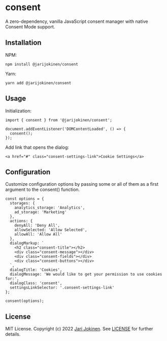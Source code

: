 # consent

A zero-dependency, vanilla JavaScript consent manager with native Consent Mode
support.

## Installation

NPM:

    npm install @jarijokinen/consent

Yarn:

    yarn add @jarijokinen/consent

## Usage

Initialization:

    import { consent } from '@jarijokinen/consent';

    document.addEventListener('DOMContentLoaded', () => {
      consent();
    });

Add link that opens the dialog:

    <a href="#" class="consent-settings-link">Cookie Settings</a>

## Configuration

Customize configuration options by passing some or all of them as a first
argument to the consent() function.

    const options = {
      storages: {
        analytics_storage: 'Analytics',
        ad_storage: 'Marketing'
      },
      actions: {
        denyAll: 'Deny All',
        allowSelected: 'Allow Selected',
        allowAll: 'Allow All'
      },
      dialogMarkup: `
        <h2 class="consent-title"></h2>
        <div class="consent-message"></div>
        <div class="consent-fields"></div>
        <div class="consent-buttons"></div>
      `,
      dialogTitle: 'Cookies',
      dialogMessage: 'We would like to get your permission to use cookies for:',
      dialogClass: 'consent',
      settingsLinkSelector: '.consent-settings-link'
    };

    consent(options);

## License

MIT License. Copyright (c) 2022 [Jari Jokinen](https://jarijokinen.com).  See
[LICENSE](https://github.com/jarijokinen/consent/blob/main/LICENSE.txt)
for further details.
